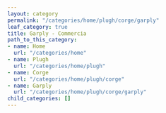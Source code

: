 ```yaml
---
layout: category
permalink: "/categories/home/plugh/corge/garply"
leaf_category: true
title: Garply - Commercia
path_to_this_category:
- name: Home
  url: "/categories/home"
- name: Plugh
  url: "/categories/home/plugh"
- name: Corge
  url: "/categories/home/plugh/corge"
- name: Garply
  url: "/categories/home/plugh/corge/garply"
child_categories: []
---
```

